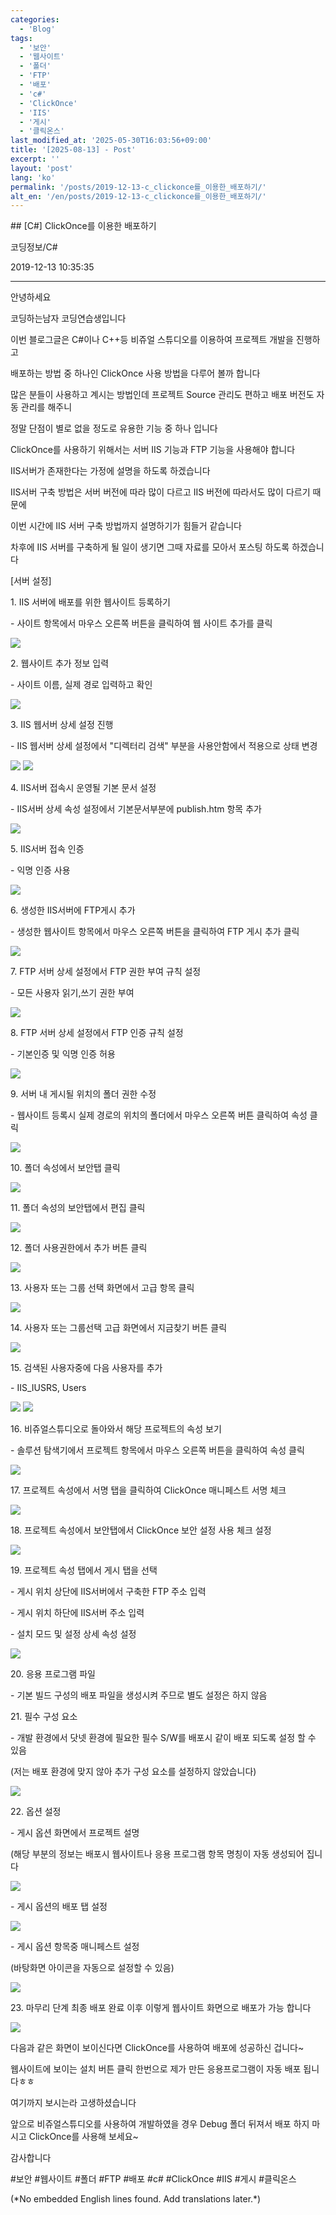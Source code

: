 ```yaml
---
categories:
  - 'Blog'
tags:
  - '보안'
  - '웹사이트'
  - '폴더'
  - 'FTP'
  - '배포'
  - 'c#'
  - 'ClickOnce'
  - 'IIS'
  - '게시'
  - '클릭온스'
last_modified_at: '2025-05-30T16:03:56+09:00'
title: '[2025-08-13] - Post'
excerpt: ''
layout: 'post'
lang: 'ko'
permalink: '/posts/2019-12-13-c_clickonce를_이용한_배포하기/'
alt_en: '/en/posts/2019-12-13-c_clickonce를_이용한_배포하기/'
---
```


<div class="lang-panel lang-ko" lang="ko">
## [C#] ClickOnce를 이용한 배포하기

코딩정보/C#

2019-12-13 10:35:35

* * *

안녕하세요

코딩하는남자 코딩연습생입니다

이번 블로그글은 C#이나 C++등 비쥬얼 스튜디오를 이용하여 프로젝트 개발을 진행하고

배포하는 방법 중 하나인 ClickOnce 사용 방법을 다루어 볼까 합니다

많은 분들이 사용하고 계시는 방법인데 프로젝트 Source 관리도 편하고 배포 버전도 자동 관리를 해주니

정말 단점이 별로 없을 정도로 유용한 기능 중 하나 입니다

ClickOnce를 사용하기 위해서는 서버 IIS 기능과 FTP 기능을 사용해야 합니다

IIS서버가 존재한다는 가정에 설명을 하도록 하겠습니다

IIS서버 구축 방법은 서버 버전에 따라 많이 다르고 IIS 버전에 따라서도 많이 다르기 때문에

이번 시간에 IIS 서버 구축 방법까지 설명하기가 힘들거 같습니다

차후에 IIS 서버를 구축하게 될 일이 생기면 그때 자료를 모아서 포스팅 하도록 하겠습니다

[서버 설정]

1\. IIS 서버에 배포를 위한 웹사이트 등록하기

\- 사이트 항목에서 마우스 오른쪽 버튼을 클릭하여 웹 사이트 추가를 클릭

![](/assets/images/c_clickonce를_이용한_배포하기/img.jpg)

2\. 웹사이트 추가 정보 입력

\- 사이트 이름, 실제 경로 입력하고 확인

![](/assets/images/c_clickonce를_이용한_배포하기/img_1.jpg)

3\. IIS 웹서버 상세 설정 진행

\- IIS 웹서버 상세 설정에서 "디렉터리 검색" 부분을 사용안함에서 적용으로 상태 변경

![](/assets/images/c_clickonce를_이용한_배포하기/img_2.jpg)
![](/assets/images/c_clickonce를_이용한_배포하기/img_3.jpg)

4\. IIS서버 접속시 운영될 기본 문서 설정

\- IIS서버 상세 속성 설정에서 기본문서부분에 publish.htm 항목 추가

![](/assets/images/c_clickonce를_이용한_배포하기/img_4.jpg)

5\. IIS서버 접속 인증

\- 익명 인증 사용

![](/assets/images/c_clickonce를_이용한_배포하기/img_5.jpg)

6\. 생성한 IIS서버에 FTP게시 추가

\- 생성한 웹사이트 항목에서 마우스 오른쪽 버튼을 클릭하여 FTP 게시 추가 클릭

![](/assets/images/c_clickonce를_이용한_배포하기/img_6.jpg)

7\. FTP 서버 상세 설정에서 FTP 권한 부여 규칙 설정

\- 모든 사용자 읽기,쓰기 권한 부여

![](/assets/images/c_clickonce를_이용한_배포하기/img_7.jpg)

8\. FTP 서버 상세 설정에서 FTP 인증 규칙 설정

\- 기본인증 및 익명 인증 허용

![](/assets/images/c_clickonce를_이용한_배포하기/img_8.jpg)

9\. 서버 내 게시될 위치의 폴더 권한 수정

\- 웹사이트 등록시 실제 경로의 위치의 폴더에서 마우스 오른쪽 버튼 클릭하여 속성 클릭

![](/assets/images/c_clickonce를_이용한_배포하기/img_9.jpg)

10\. 폴더 속성에서 보안탭 클릭

![](/assets/images/c_clickonce를_이용한_배포하기/img_10.jpg)

11\. 폴더 속성의 보안탭에서 편집 클릭

![](/assets/images/c_clickonce를_이용한_배포하기/img_11.jpg)

12\. 폴더 사용권한에서 추가 버튼 클릭

![](/assets/images/c_clickonce를_이용한_배포하기/img_12.jpg)

13\. 사용자 또는 그룹 선택 화면에서 고급 항목 클릭

![](/assets/images/c_clickonce를_이용한_배포하기/img_13.jpg)

14\. 사용자 또는 그룹선택 고급 화면에서 지금찾기 버튼 클릭

![](/assets/images/c_clickonce를_이용한_배포하기/img_14.jpg)

15\. 검색된 사용자중에 다음 사용자를 추가

\- IIS_IUSRS, Users

![](/assets/images/c_clickonce를_이용한_배포하기/img_15.jpg)
![](/assets/images/c_clickonce를_이용한_배포하기/img_16.jpg)

16\. 비쥬얼스튜디오로 돌아와서 해당 프로젝트의 속성 보기

\- 솔루션 탐색기에서 프로젝트 항목에서 마우스 오른쪽 버튼을 클릭하여 속성 클릭

![](/assets/images/c_clickonce를_이용한_배포하기/img_17.jpg)

17\. 프로젝트 속성에서 서명 탭을 클릭하여 ClickOnce 매니페스트 서명 체크

![](/assets/images/c_clickonce를_이용한_배포하기/img_18.jpg)

18\. 프로젝트 속성에서 보안탭에서 ClickOnce 보안 설정 사용 체크 설정

![](/assets/images/c_clickonce를_이용한_배포하기/img_19.jpg)

19\. 프로젝트 속성 탭에서 게시 탭을 선택

\- 게시 위치 상단에 IIS서버에서 구축한 FTP 주소 입력

\- 게시 위치 하단에 IIS서버 주소 입력

\- 설치 모드 및 설정 상세 속성 설정

![](/assets/images/c_clickonce를_이용한_배포하기/img_20.jpg)

20\. 응용 프로그램 파일

\- 기본 빌드 구성의 배포 파일을 생성시켜 주므로 별도 설정은 하지 않음

21\. 필수 구성 요소

\- 개발 환경에서 닷넷 환경에 필요한 필수 S/W를 배포시 같이 배포 되도록 설정 할 수 있음

(저는 배포 환경에 맞지 않아 추가 구성 요소를 설정하지 않았습니다)

![](/assets/images/c_clickonce를_이용한_배포하기/img_21.jpg)

22\. 옵션 설정

\- 게시 옵션 화면에서 프로젝트 설명

(해당 부분의 정보는 배포시 웹사이트나 응용 프로그램 항목 명칭이 자동 생성되어 집니다

![](/assets/images/c_clickonce를_이용한_배포하기/img_22.jpg)

\- 게시 옵션의 배포 탭 설정

![](/assets/images/c_clickonce를_이용한_배포하기/img_23.jpg)

\- 게시 옵션 항목중 매니페스트 설정

(바탕화면 아이콘을 자동으로 설정할 수 있음)

![](/assets/images/c_clickonce를_이용한_배포하기/img_24.jpg)

23\. 마무리 단계 최종 배포 완료 이후 이렇게 웹사이트 화면으로 배포가 가능 합니다

![](/assets/images/c_clickonce를_이용한_배포하기/img_25.jpg)

다음과 같은 화면이 보이신다면 ClickOnce를 사용하여 배포에 성공하신 겁니다~

웹사이트에 보이는 설치 버튼 클릭 한번으로 제가 만든 응용프로그램이 자동 배포 됩니다ㅎㅎ

여기까지 보시는라 고생하셨습니다

앞으로 비쥬얼스튜디오를 사용하여 개발하였을 경우 Debug 폴더 뒤져서 배포 하지 마시고 ClickOnce를 사용해 보세요~

감사합니다

  

#보안 #웹사이트 #폴더 #FTP #배포 #c# #ClickOnce #IIS #게시 #클릭온스


</div>
<div class="lang-panel lang-en" lang="en">
(*No embedded English lines found. Add translations later.*)

</div>

